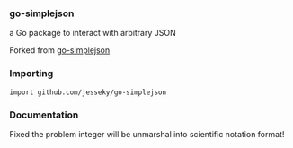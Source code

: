 ### go-simplejson

a Go package to interact with arbitrary JSON 

Forked from [go-simplejson](github.com/bitly/go-simplejson)

### Importing

    import github.com/jesseky/go-simplejson

### Documentation

Fixed the problem integer will be unmarshal into scientific notation format!
